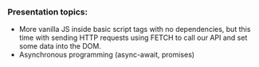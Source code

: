 ### Presentation topics:
- More vanilla JS inside basic script tags with no dependencies, but this time with sending HTTP requests using FETCH to call our API and set some data into the DOM.
- Asynchronous programming (async-await, promises)